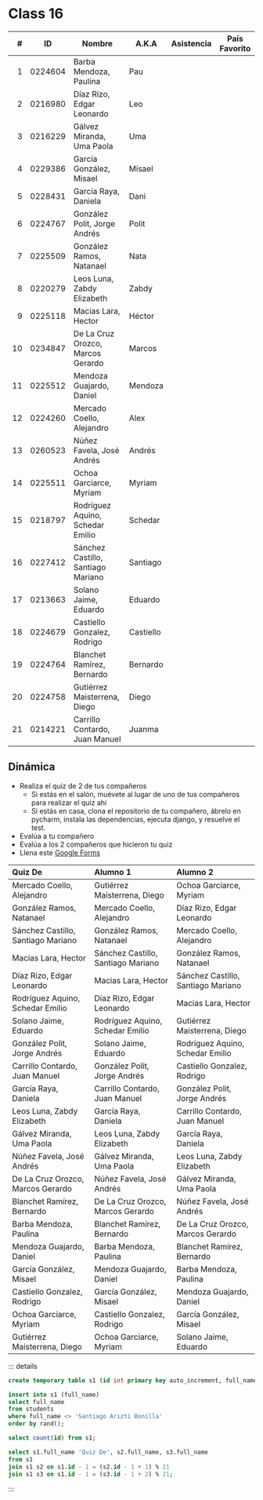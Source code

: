 Class 16
========

|  # | ID      | Nombre                             | A.K.A     | Asistencia | País Favorito |
|---:|---------|------------------------------------|-----------|------------|---------------|
|  1 | 0224604 | Barba Mendoza, Paulina             | Pau       |            |               |
|  2 | 0216980 | Díaz Rizo, Edgar Leonardo          | Leo       |            |               |
|  3 | 0216229 | Gálvez Miranda, Uma Paola          | Uma       |            |               |
|  4 | 0229386 | García González, Misael            | Misael    |            |               |
|  5 | 0228431 | García Raya, Daniela               | Dani      |            |               |
|  6 | 0224767 | González Polit, Jorge Andrés       | Polit     |            |               |
|  7 | 0225509 | González Ramos, Natanael           | Nata      |            |               |
|  8 | 0220279 | Leos Luna, Zabdy Elizabeth         | Zabdy     |            |               |
|  9 | 0225118 | Macias Lara, Hector                | Héctor    |            |               |
| 10 | 0234847 | De La Cruz Orozco, Marcos Gerardo  | Marcos    |            |               |
| 11 | 0225512 | Mendoza Guajardo, Daniel           | Mendoza   |            |               |
| 12 | 0224260 | Mercado Coello, Alejandro          | Alex      |            |               |
| 13 | 0260523 | Núñez Favela, José Andrés          | Andrés    |            |               |
| 14 | 0225511 | Ochoa Garciarce, Myriam            | Myriam    |            |               |
| 15 | 0218797 | Rodríguez Aquino, Schedar Emilio   | Schedar   |            |               |
| 16 | 0227412 | Sánchez Castillo, Santiago Mariano | Santiago  |            |               |
| 17 | 0213663 | Solano Jaime, Eduardo              | Eduardo   |            |               |
| 18 | 0224679 | Castiello Gonzalez, Rodrigo        | Castiello |            |               |
| 19 | 0224764 | Blanchet Ramírez, Bernardo         | Bernardo  |            |               |
| 20 | 0224758 | Gutiérrez Maisterrena, Diego       | Diego     |            |               |
| 21 | 0214221 | Carrillo Contardo, Juan Manuel     | Juanma    |            |               |

Dinámica
--------

- Realiza el quiz de 2 de tus compañeros
    - Si estás en el salón, muévete al lugar de uno de tus compañeros para realizar el quiz ahí
    - Si estás en casa, clona el repositorio de tu compañero, ábrelo en pycharm, instala las
      dependencias, ejecuta django, y resuelve el test.
- Evalúa a tu compañero
- Evalúa a los 2 compañeros que hicieron tu quiz
- Llena este [Google Forms](https://docs.google.com/forms/d/e/1FAIpQLSc2mkoaC55BOcTqDkM9ZZZSU-Bs0DjiClbWOE13Z1O6Cf50Hw/viewform?usp=sf_link)

| Quiz De                            | Alumno 1                           | Alumno 2                           |
|:-----------------------------------|:-----------------------------------|:-----------------------------------|
| Mercado Coello, Alejandro          | Gutiérrez Maisterrena, Diego       | Ochoa Garciarce, Myriam            |
| González Ramos, Natanael           | Mercado Coello, Alejandro          | Díaz Rizo, Edgar Leonardo          |
| Sánchez Castillo, Santiago Mariano | González Ramos, Natanael           | Mercado Coello, Alejandro          |
| Macias Lara, Hector                | Sánchez Castillo, Santiago Mariano | González Ramos, Natanael           |
| Díaz Rizo, Edgar Leonardo          | Macias Lara, Hector                | Sánchez Castillo, Santiago Mariano |
| Rodríguez Aquino, Schedar Emilio   | Díaz Rizo, Edgar Leonardo          | Macias Lara, Hector                |
| Solano Jaime, Eduardo              | Rodríguez Aquino, Schedar Emilio   | Gutiérrez Maisterrena, Diego       |
| González Polit, Jorge Andrés       | Solano Jaime, Eduardo              | Rodríguez Aquino, Schedar Emilio   |
| Carrillo Contardo, Juan Manuel     | González Polit, Jorge Andrés       | Castiello Gonzalez, Rodrigo        |
| García Raya, Daniela               | Carrillo Contardo, Juan Manuel     | González Polit, Jorge Andrés       |
| Leos Luna, Zabdy Elizabeth         | García Raya, Daniela               | Carrillo Contardo, Juan Manuel     |
| Gálvez Miranda, Uma Paola          | Leos Luna, Zabdy Elizabeth         | García Raya, Daniela               |
| Núñez Favela, José Andrés          | Gálvez Miranda, Uma Paola          | Leos Luna, Zabdy Elizabeth         |
| De La Cruz Orozco, Marcos Gerardo  | Núñez Favela, José Andrés          | Gálvez Miranda, Uma Paola          |
| Blanchet Ramírez, Bernardo         | De La Cruz Orozco, Marcos Gerardo  | Núñez Favela, José Andrés          |
| Barba Mendoza, Paulina             | Blanchet Ramírez, Bernardo         | De La Cruz Orozco, Marcos Gerardo  |
| Mendoza Guajardo, Daniel           | Barba Mendoza, Paulina             | Blanchet Ramírez, Bernardo         |
| García González, Misael            | Mendoza Guajardo, Daniel           | Barba Mendoza, Paulina             |
| Castiello Gonzalez, Rodrigo        | García González, Misael            | Mendoza Guajardo, Daniel           |
| Ochoa Garciarce, Myriam            | Castiello Gonzalez, Rodrigo        | García González, Misael            |
| Gutiérrez Maisterrena, Diego       | Ochoa Garciarce, Myriam            | Solano Jaime, Eduardo              |


::: details
```sql
create temporary table s1 (id int primary key auto_increment, full_name varchar(128));

insert into s1 (full_name)
select full_name
from students
where full_name <> 'Santiago Arizti Bonilla'
order by rand();

select count(id) from s1;

select s1.full_name 'Quiz De', s2.full_name, s3.full_name
from s1
join s1 s2 on s1.id - 1 = (s2.id - 1 + 1) % 21
join s1 s3 on s1.id - 1 = (s3.id - 1 + 2) % 21;
```
:::
